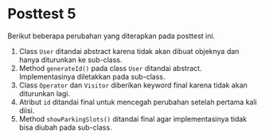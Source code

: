 # Posttest 5
Berikut beberapa perubahan yang diterapkan pada posttest ini.
1. Class `User` ditandai abstract karena tidak akan dibuat objeknya dan hanya diturunkan ke sub-class.
2. Method `generateId()` pada class `User` ditandai abstract. Implementasinya diletakkan pada sub-class.
3. Class `Operator` dan `Visitor` diberikan keyword final karena tidak akan diturunkan lagi.
4. Atribut `id` ditandai final untuk mencegah perubahan setelah pertama kali diisi.
5. Method `showParkingSlots()` ditandai final agar implementasinya tidak bisa diubah pada sub-class.
